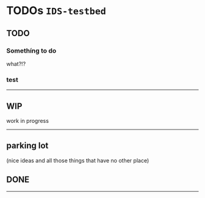 # TODOs `IDS-testbed`

## TODO

### Somethíng to do

what?!?

### test

---

## WIP

work in progress

---

## parking lot

(nice ideas and all those things that have no other place)

## DONE

---
